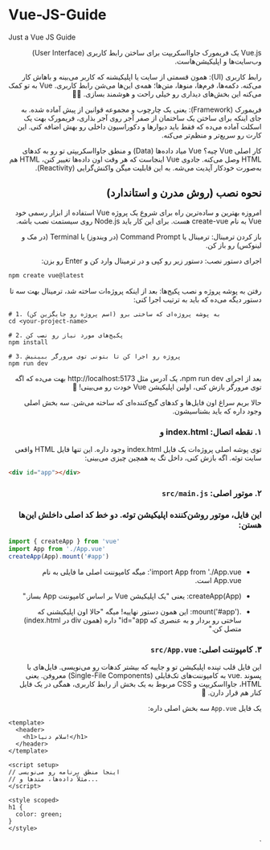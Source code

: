 # Vue-JS-Guide
Just a Vue JS Guide

<div dir="rtl">
Vue.js یک فریمورک جاوااسکریپت برای ساختن رابط کاربری (User Interface) وب‌سایت‌ها و اپلیکیشن‌هاست.

رابط کاربری (UI): همون قسمتی از سایت یا اپلیکیشنه که کاربر می‌بینه و باهاش کار می‌کنه. دکمه‌ها، فرم‌ها، منوها، متن‌ها؛ همه‌ی این‌ها می‌شن رابط کاربری. Vue به تو کمک می‌کنه این بخش‌های دیداری رو خیلی راحت و هوشمند بسازی. 👨‍🎨

فریمورک (Framework): یعنی یک چارچوب و مجموعه قوانین از پیش آماده شده. به جای اینکه برای ساختن یک ساختمان از صفر آجر روی آجر بذاری، فریمورک بهت یک اسکلت آماده می‌ده که فقط باید دیوارها و دکوراسیون داخلی رو بهش اضافه کنی. این کارت رو سریع‌تر و منظم‌تر می‌کنه.



کار اصلی Vue چیه؟
Vue میاد داده‌ها (Data) و منطق جاوااسکریپتی تو رو به کدهای HTML وصل می‌کنه. جادوی Vue اینجاست که هر وقت اون داده‌ها تغییر کنن، HTML هم به‌صورت خودکار آپدیت می‌شه. به این قابلیت میگن واکنش‌گرایی (Reactivity).


## نحوه نصب (روش مدرن و استاندارد)
امروزه بهترین و ساده‌ترین راه برای شروع یک پروژه Vue استفاده از ابزار رسمی خود Vue به نام create-vue هست. برای این کار باید Node.js روی سیستمت نصب باشه.

باز کردن ترمینال: ترمینال یا Command Prompt (در ویندوز) یا Terminal (در مک و لینوکس) رو باز کن.

اجرای دستور نصب: دستور زیر رو کپی و در ترمینال وارد کن و Enter رو بزن:
</div>



```bash
npm create vue@latest
```
<div dir="rtl">
رفتن به پوشه پروژه و نصب پکیج‌ها: بعد از اینکه پروژه‌ات ساخته شد، ترمینال بهت سه تا دستور دیگه می‌ده که باید به ترتیب اجرا کنی:
</div>

```
# 1. به پوشه پروژه‌ای که ساختی برو (اسم پروژه رو جایگزین کن)
cd <your-project-name>

# 2. پکیج‌های مورد نیاز رو نصب کن
npm install

# 3. پروژه رو اجرا کن تا بتونی توی مرورگر ببینیش
npm run dev
```
<div dir="rtl">

بعد از اجرای npm run dev، یک آدرس مثل http://localhost:5173 بهت می‌ده که اگه توی مرورگر بازش کنی، اولین اپلیکیشن Vue خودت رو می‌بینی! 🥳


حالا بریم سراغ اون فایل‌ها و کدهای گیج‌کننده‌ای که ساخته می‌شن. سه بخش اصلی وجود داره که باید بشناسیشون.

### ۱. نقطه اتصال: index.html و <div id="app"> 
توی پوشه اصلی پروژه‌ات یک فایل index.html وجود داره. این تنها فایل HTML واقعی سایت توئه. اگه بازش کنی، داخل تگ <body> یه همچین چیزی می‌بینی:
</div>

```html
<div id="app"></div>
```
<div dir="rtl">

### ۲. موتور اصلی: `src/main.js` 
### این فایل، موتور روشن‌کننده اپلیکیشن توئه. دو خط کد اصلی داخلش این‌ها هستن:
</div>

```js
import { createApp } from 'vue'
import App from './App.vue'
createApp(App).mount('#app')
```
<div dir="rtl">

  - import App from './App.vue': میگه کامپوننت اصلی ما فایلی به نام App.vue است.

  - createApp(App): یعنی "یک اپلیکیشن Vue بر اساس کامپوننت App بساز."

  - .mount('#app'): این همون دستور نهاییه! میگه "حالا اون اپلیکیشنی که ساختی رو بردار و به عنصری که id="app" داره (همون div در index.html) متصل کن."

### ۳. کامپوننت اصلی: `src/App.vue`

این فایل قلب تپنده اپلیکیشن تو و جاییه که بیشتر کدهات رو می‌نویسی. فایل‌های با پسوند .vue به کامپوننت‌های تک‌فایلی (Single-File Components) معروفن. یعنی HTML، جاوااسکریپت و CSS مربوط به یک بخش از رابط کاربری، همگی در یک فایل کنار هم قرار دارن. 🧱

یک فایل `App.vue` سه بخش اصلی داره:
</div>


```vue
<template>
  <header>
    <h1>سلام دنیا!</h1>
  </header>
</template>

<script setup>
// اینجا منطق برنامه رو می‌نویسی
// مثلاً داده‌ها، متدها و...
</script>

<style scoped>
h1 {
  color: green;
}
</style>

```
<div dir="rtl">
  `<template>` : هرچیزی که کاربر قراره ببینه (ساختار HTML کامپوننت) اینجا قرار می‌گیره.

  `<script setup>` : مغز کامپوننت. داده‌ها، توابع و تمام منطق جاوااسکریپتی اینجا نوشته می‌شه.

 `<style scoped>` : کدهای CSS برای خوشگل کردن کامپوننت. کلمه scoped خیلی مهمه، چون باعث می‌شه این استایل‌ها فقط روی همین کامپوننت اعمال بشن و روی بقیه بخش‌های سایت تأثیر نذارن.


  خلاصه کل داستان:
`main.js` کامپوننت `App.vue` رو برمی‌داره، اون رو به یک اپلیکیشن کامل تبدیل می‌کنه و در نهایت کل اپلیکیشن رو داخل `<div id="app">` در فایل index.html "تزریق" یا mount می‌کنه تا در مرورگر قابل دیدن باشه.



### واکنشگرایی (Reactivity) در Vue
واکنش‌گرایی یعنی وقتی داده‌های شما در بخش <script> تغییر می‌کنند، بخش <template> (یا همان ظاهر سایت) به صورت خودکار و بدون نیاز به رفرش صفحه، آپدیت می‌شود. Vue این کار را از طریق چند ابزار کلیدی انجام می‌دهد که در کد شما استفاده شده‌اند.


### ref
`ref` یک تابع در Vue است که به شما اجازه می‌دهد یک متغیر "واکنش‌گرا" یا `reactive` بسازید.

کاربرد: وقتی می‌خواهید یک مقدار (مثل یک رشته متن، عدد یا حتی یک آبجکت) داشته باشید که با تغییر آن، ظاهر برنامه هم تغییر کند، از ref استفاده می‌کنید.

نحوه کار: ref مقدار شما را در یک آبجکت خاص قرار می‌دهد. برای دسترسی به مقدار اصلی در بخش `<script>` باید از .value استفاده کنید. اما در بخش `<template>`، ویو به صورت هوشمند این کار را برای شما انجام می‌دهد و نیازی به .value نیست.
javascript
```javascript

import {ref} from 'vue'
const appName = ref("My new task manager")
```
اینجا appName یک رفرنس واکنش‌گرا است. اگر بخواهید در یک تابع جاوااسکریپتی آن را تغییر دهید، باید بنویسید: `appName.value = "New Title".`
مثال
```vue
<script setup>
import {ref} from 'vue'
// const appName="My new task manager"

const appName = ref("My new task manager")
// alert(appName);   did not output the resulst
alert(appName.value)
```

#### ref for primitives
مشابه بالا برای داده های عادی
#### ref for arrays
اینحا باید از reactive استفاده کنیم بنابراین به پروژه اضافه میکنیم
```vue
script setup>
import {ref,reactive} from 'vue'
```
و سپس برای این آرایه مینویسیم
‍‍‍```vue
task = ['a','b','c']
const task = reactive(['a','b','c'])



در v-for, ویژگی key یک شناسه منحصر به فرد برای هر آیتم در لیست است. این به Vue کمک می‌کند تا بفهمد هر آیتم در لیست داده‌ها دقیقاً با کدام عنصر در صفحه (DOM) مطابقت دارد.

به زبان ساده، key مثل شماره پلاک برای ماشین‌ها یا کد ملی برای افراد عمل می‌کند.

چرا key ضروری است؟
وقتی لیست شما تغییر می‌کند (مثلاً یک آیتم اضافه، حذف یا جابجا می‌شود)، Vue باید بفهمد که چگونه صفحه را به بهینه‌ترین شکل ممکن به‌روزرسانی کند.

ردیابی هویت (Identity Tracking):
key به Vue اجازه می‌دهد تا هر آیتم را به طور دقیق ردیابی کند. وقتی ترتیب لیست عوض می‌شود، Vue به جای اینکه محتوای عناصر را تغییر دهد، خود عناصر را جابجا می‌کند که بسیار بهینه‌تر است.

جلوگیری از باگ‌های غیرمنتظره:
بدون key، اگر ترتیب آیتم‌ها تغییر کند، Vue ممکن است دچار خطا شود. برای مثال، اگر لیستی از فیلدهای ورودی (<input>) داشته باشید و آیتم دوم را حذف کنید، ممکن است متنی که در فیلد سوم تایپ کرده بودید، به اشتباه در فیلد دوم باقی بماند. key این مشکل را با اطمینان از اینکه هر داده به عنصر صحیح خود متصل است، حل می‌کند.



#### بهترین روش برای انتخاب key چیست؟
✅ بهترین انتخاب: یک مقدار منحصر به فرد و ثابت برای هر آیتم. معمولاً این مقدار، id آیتم است که از دیتابیس می‌آید.

```vue
<div v-for="item in items" :key="item.id">
  {{ item.text }}
</div>
```
#### ❌ انتخاب‌های نامناسب:

استفاده از index: استفاده از index آرایه به عنوان key (:key="index") توصیه نمی‌شود، مگر اینکه لیست شما کاملاً ثابت باشد و هیچ‌گاه ترتیب آن عوض نشود یا آیتمی از وسط آن حذف/اضافه نگردد. زیرا با تغییر ترتیب لیست، index ها نیز تغییر کرده و Vue دچار همان سردرگمی می‌شود.

استفاده از خود آبجکت (:key="task"): کاری که شما در کدتان انجام داده‌اید، یعنی استفاده از خود آبجکت به عنوان key، در Vue 3 کار می‌کند اما بهترین روش نیست. همیشه استفاده از یک شناسه ساده و یکتا (مثل عدد یا رشته) اولویت دارد.

خلاصه: key برای عملکرد صحیح و بهینه v-for حیاتی است. همیشه سعی کنید یک شناسه منحصر به فرد و پایدار برای آن فراهم کنید.


#### یک مثال کامل و خوب برای نمایش آرایه‌ای از اطلاعات در باکس‌های مجزا با استفاده از reactive، v-for و key

این کد یک کامپوننت کامل Vue است که می‌توانید آن را مستقیماً استفاده کنید.

```vue
<script setup>
import { reactive } from 'vue'

// با استفاده از reactive، یک آبجکت state می‌سازیم که شامل آرایه‌ی ماست.
// کل این آبجکت و آرایه‌ی درون آن واکنش‌گرا (reactive) خواهند بود.
const state = reactive({
  features: [
    {
      id: 1,
      icon: '🎨',
      title: 'طراحی مدرن',
      description: 'طراحی‌های جذاب و کاربرپسند بر اساس آخرین ترندهای روز دنیا.'
    },
    {
      id: 2,
      icon: '💻',
      title: 'توسعه واکنش‌گرا',
      description: 'نمایش بی‌نقص وب‌سایت شما در تمام دستگاه‌ها، از موبایل تا دسکتاپ.'
    },
    {
      id: 3,
      icon: '🚀',
      title: 'بهینه‌سازی سرعت',
      description: 'بارگذاری سریع صفحات برای بهبود تجربه کاربری و رتبه بهتر در موتورهای جستجو.'
    }
  ]
})
</script>

<template>
  <div class="features-container">
    <div v-for="feature in state.features" :key="feature.id" class="feature-box">
      <div class="icon">{{ feature.icon }}</div>
      <h3>{{ feature.title }}</h3>
      <p>{{ feature.description }}</p>
    </div>
  </div>
</template>

<style scoped>
.features-container {
  display: flex;
  justify-content: center;
  gap: 20px; /* فاصله بین باکس‌ها */
  flex-wrap: wrap; /* برای نمایش بهتر در صفحه‌های کوچک */
  padding: 20px;
  font-family: sans-serif;
}

.feature-box {
  border: 1px solid #e0e0e0;
  border-radius: 8px;
  padding: 20px;
  width: 250px;
  text-align: center;
  box-shadow: 0 4px 6px rgba(0, 0, 0, 0.1);
  transition: transform 0.2s;
}

.feature-box:hover {
  transform: translateY(-5px); /* افکت شناور شدن باکس */
}

.feature-box .icon {
  font-size: 40px;
  margin-bottom: 15px;
}

.feature-box h3 {
  color: #333;
  margin-bottom: 10px;
}

.feature-box p {
  color: #666;
  font-size: 14px;
  line-height: 1.6;
}
</style>

```

`{{ }} (Text Interpolation)`
این علامت که به آن "Mustache syntax" هم می‌گویند، ساده‌ترین راه برای نمایش داده‌های واکنش‌گرا در HTML است. به این کار "اتصال داده یک‌طرفه" (One-way data binding) می‌گویند، چون داده فقط از `<script>` به `<template>` می‌رود.

کاربرد: نمایش محتوای یک متغیر جاوااسکریپت در تگ‌های HTML.

نحوه کار: هر چیزی که داخل `{{ }}` قرار بگیرد، با مقدار متغیر همنامش در `<script>` جایگزین می‌شود و هر وقت آن متغیر تغییر کند، این قسمت هم خودکار آپدیت می‌شود.
```vue
<h1>
  {{appName}}
</h1>
```
این کد مقدار appName را در تگ `<h1>` نمایش می‌دهد. در ابتدا، "My new task manager" را نشان می‌دهد. اگر appName تغییر کند، این عنوان هم فوراً عوض می‌شود.


### v-model
v-model برای ایجاد "اتصال داده دوطرفه" (Two-way data binding) استفاده می‌شود، معمولاً روی تگ‌های فرم مثل `<input>, <textarea> و <select>.`

کاربرد: همگام‌سازی مقدار یک فیلد ورودی با یک متغیر واکنش‌گرا.

نحوه کار: v-model دو کار را همزمان انجام می‌دهد:

مقدار متغیر (appName) را در فیلد` <input>` نمایش می‌دهد.

هر وقت کاربر چیزی در `<input>` تایپ کند، مقدار متغیر appName را فوراً آپدیت می‌کند.

```html <input type="text" v-model="appName">```

این کد یک ارتباط زنده و دوطرفه بین فیلد ورودی و متغیر appName برقرار می‌کند:

وقتی صفحه بارگذاری می‌شود، این فیلد ورودی مقدار "My new task manager" را نشان می‌دهد.

اگر شما در این فیلد تایپ کنید و آن را به "My Awesome Tasks" تغییر دهید، متغیر appName هم فوراً به همین مقدار جدید آپدیت می‌شود.

چون appName آپدیت شده، تگ `<h1>{{appName}}</h1>` هم بلافاصله "My Awesome Tasks" را نمایش می‌دهد. ✅

این سه مفهوم در کنار هم، هسته‌ی اصلی واکنش‌گرایی در Vue را تشکیل می‌دهند و به شما اجازه می‌دهند به سادگی برنامه‌های پویا و تعاملی بسازید.

### ساخت کامپوننت جدا از مثال قبلی
 برای ساخت کامپوننت‌های قابل استفاده مجدد (reusable) ما مثال قبلی را به دو فایل تقسیم می‌کنیم: App.vue به عنوان والد و FeaturesContainer.vue به عنوان فرزند. 
 ##### بنابراین محتوای features-container رو به داخل یک پوشه جدا در components به همین نام میذاریم

ابتدا، ساختار پوشه‌ها به این شکل خواهد بود:
```less
src/
├── components/
│   └── FeaturesContainer.vue  (کامپوننت فرزند)
└── App.vue                    (کامپوننت والد)
```
#### ۱. کامپوننت والد (App.vue)
این کامپوننت داده‌ها را در خود نگه می‌دارد و آن‌ها را از طریق prop به کامپوننت فرزند ارسال می‌کند.
```vue
<script setup>
import { reactive } from 'vue'
// 1. کامپوننت فرزند را وارد می‌کنیم
import FeaturesContainer from './components/FeaturesContainer.vue'

// 2. داده‌ها همچنان در کامپوننت والد تعریف می‌شوند
const state = reactive({
  features: [
    {
      id: 1,
      icon: '🎨',
      title: 'طراحی مدرن',
      description: 'طراحی‌های جذاب و کاربرپسند بر اساس آخرین ترندهای روز دنیا.'
    },
    {
      id: 2,
      icon: '💻',
      title: 'توسعه واکنش‌گرا',
      description: 'نمایش بی‌نقص وب‌سایت شما در تمام دستگاه‌ها، از موبایل تا دسکتاپ.'
    },
    {
      id: 3,
      icon: '🚀',
      title: 'بهینه‌سازی سرعت',
      description: 'بارگذاری سریع صفحات برای بهبود تجربه کاربری و رتبه بهتر در موتورهای جستجو.'
    }
  ]
})
</script>

<template>
  <main>
    <h1>ویژگی‌های ما</h1>
    <FeaturesContainer :featuresList="state.features" />
  </main>
</template>

<style>
/* استایل‌های عمومی می‌توانند اینجا باشند */
main {
  text-align: center;
  font-family: sans-serif;
}
</style>
```
#### ۲. کامپوننت فرزند (FeaturesContainer.vue)
این کامپوننت داده‌ها را از والد دریافت می‌کند و وظیفه‌ی نمایش آن‌ها را بر عهده دارد. این کامپوننت هیچ داده‌ای از خودش ندارد و کاملاً به prop دریافتی وابسته است.
```vue
<script setup>
import { defineProps } from 'vue'

// 1. با defineProps مشخص می‌کنیم که این کامپوننت منتظر دریافت یک prop به نام 'featuresList' است.
const props = defineProps(['featuresList'])

// نکته: روش بهتر و دقیق‌تر برای تعریف props به صورت آبجکت است:
// defineProps({
//   featuresList: {
//     type: Array,
//     required: true
//   }
// })
</script>

<template>
  <div class="features-container">
    <div v-for="feature in featuresList" :key="feature.id" class="feature-box">
      <div class="icon">{{ feature.icon }}</div>
      <h3>{{ feature.title }}</h3>
      <p>{{ feature.description }}</p>
    </div>
  </div>
</template>

<style scoped>
/* تمام استایل‌های مربوط به باکس‌ها به اینجا منتقل شده‌اند */
.features-container {
  display: flex;
  justify-content: center;
  gap: 20px;
  flex-wrap: wrap;
  padding: 20px;
}

.feature-box {
  border: 1px solid #e0e0e0;
  border-radius: 8px;
  padding: 20px;
  width: 250px;
  text-align: center;
  box-shadow: 0 4px 6px rgba(0, 0, 0, 0.1);
  transition: transform 0.2s;
}

.feature-box:hover {
  transform: translateY(-5px);
}

.feature-box .icon {
  font-size: 40px;
  margin-bottom: 15px;
}

.feature-box h3 {
  color: #333;
  margin-bottom: 10px;
}

.feature-box p {
  color: #666;
  font-size: 14px;
  line-height: 1.6;
}
</style>

```
<div dir="rtl">

  


## این ساختار چگونه کار می‌کند؟
App.vue (والد): مسئول اصلی داده‌هاست. آرایه features را می‌سازد.

ارسال Prop: کامپوننت App.vue با استفاده از سینتکس :featuresList="state.features"، کل آرایه را به عنوان یک "ویژگی" یا prop به کامپوننت فرزند پاس می‌دهد.

FeaturesContainer.vue (فرزند): این کامپوننت کاملاً " نمایشی" (Presentational) است.

دریافت Prop: با استفاده از defineProps(['featuresList'])، کامپوننت فرزند اعلام می‌کند که یک ورودی به نام featuresList دریافت خواهد کرد.

نمایش داده: حلقه v-for حالا به جای اینکه روی داده‌ی محلی اجرا شود، روی prop دریافتی (featuresList) اجرا شده و باکس‌ها را بر اساس آن می‌سازد.

این الگو به شما اجازه می‌دهد FeaturesContainer را در هر جای دیگری از برنامه با هر آرایه‌ی دیگری که ساختار مشابهی داشته باشد، مجدداً استفاده کنید.
</div>

## داستان Mount در Vue 3: از ایده تا نمایش 🚀
تصور کن یه ایده عالی برای یه اپلیکیشن وب داری. با Vue 3 شروع به کدنویسی می‌کنی و کلی کامپوننت‌ خفن می‌سازی. این کامپوننت‌ها مثل قطعات لگو هستن: به تنهایی وجود دارن ولی هنوز به هم وصل نشدن و کسی نمی‌تونه اون‌ها رو ببینه. اینجا قهرمان داستان ما، یعنی mount وارد می‌شه.
mount در واقع پلیه بین دنیای مجازی Vue (کدهات) و دنیای واقعی مرورگر (صفحه‌ای که کاربر می‌بینه). تا وقتی که mount رو صدا نزنی، اپلیکیشن تو فقط در حافظه وجود داره و هیچ اثری ازش روی صفحه نیست.


## mount 
دستور شروع و نمایش اپلیکیشن Vue در مرورگره.

## beforeMount 
درست قبل از نمایش، وقتی همه چیز در حافظه آمادست، اجرا می‌شه.

## mounted 
درست بعد از اینکه اپلیکیشن روی صفحه نمایش داده شد و قابل دیدن بود، اجرا می‌شه و بهترین مکان برای دستکاری مستقیم DOM است.
</div>


مثال کاربردی برای beforeMount
فرض کنید می‌خواهیم قبل از نمایش کامپوننت، یک سری داده را از یک منبع خارجی (مثلاً یک API) فراخوانی کنیم. اما نمی‌خواهیم این کار را در setup یا created انجام دهیم، چون می‌خواهیم تا آخرین لحظه‌ی ممکن قبل از رندر شدن صبر کنیم.

در این مثال، ما یک تایمر ساده را شبیه‌سازی می‌کنیم که قبل از mount شدن، یک مقدار را تنظیم می‌کند.



```html
  <!DOCTYPE html>
  <html lang="fa" dir="rtl">
  <head>
      <title>مثال beforeMount</title>
      <script src="https://unpkg.com/vue@3"></script>
      <style>
          #app {
              padding: 20px;
              border: 2px solid #42b983;
              border-radius: 8px;
              text-align: center;
          }
      </style>
  </head>
  <body>
  
  <div id="app"></div>
  
  <script>
      const { createApp, ref, onBeforeMount, onMounted } = Vue;
  
      createApp({
          setup() {
              // یک ref برای دسترسی به عنصر اصلی در DOM
              const rootElement = ref(null);
              const initialData = ref('در حال بارگذاری...');
  
              console.log('۱. کامپوننت در حال setup شدن است.');
  
              // onBeforeMount یک هوک واقعی است!
              onBeforeMount(() => {
                  console.log('۲. onBeforeMount اجرا شد: آماده برای اتصال به DOM.');
                  
                  // در این لحظه، DOM هنوز ساخته نشده و در دسترس نیست.
                  // اگر تلاش کنیم به عنصر دسترسی پیدا کنیم، null خواهد بود.
                  console.log('مقدار rootElement در beforeMount:', rootElement.value); // خروجی: null
  
                  // یک کار منطقی برای این مرحله:
                  // فرض کنید یک محاسبه یا تنظیم اولیه قبل از رندر نیاز داریم
                  initialData.value = 'اطلاعات اولیه تنظیم شد!';
              });
  
              onMounted(() => {
                  console.log('۳. onMounted اجرا شد: کامپوننت به DOM متصل شد.');
                  
                  // حالا کامپوننت به صفحه اضافه شده و می‌توانیم به عناصر آن دسترسی داشته باشیم.
                  console.log('مقدار rootElement در mounted:', rootElement.value); // خروجی: <div id="app">...</div>
                  
                  // می‌توانیم DOM را دستکاری کنیم
                  rootElement.value.style.backgroundColor = '#e0f2f1';
              });
  
              return {
                  rootElement,
                  initialData
              };
          },
          // با استفاده از ref به عنصر اصلی متصل می‌شویم
          template: 
              <div ref="rootElement">
                  <h1>وضعیت کامپوننت</h1>
                  <p>{{ initialData }}</p>
              </div>
         
      }).mount('#app');
  </script>
  
  </body>
  </html>

```


## Slot در Vue JS
 اسلات (Slot) در Vue.js 3 یک مکانیزم قدرتمند برای توزیع محتوا (Content Distribution) است. به زبان ساده، اسلات به شما اجازه می‌دهد تا در یک کامپوننت فرزند (Child Component)، فضایی را به عنوان "جایگاه" تعریف کنید که کامپوننت والد (Parent Component) بتواند محتوای دلخواه خود را در آن قرار دهد. این کار باعث می‌شود کامپوننت‌های شما بسیار انعطاف‌پذیر و قابل استفاده مجدد (reusable) شوند.

 تصور کنید می‌خواهیم یک کامپوننت برای ساخت "کارت" (Card) داشته باشیم. این کارت یک کادر ساده با کمی استایل است. ما می‌خواهیم محتوای داخل این کارت را هر بار که از آن استفاده می‌کنیم، خودمان مشخص کنیم.

اینجا مفهوم پدری و فرزندی این‌طور تعریف می‌شود:

فرزند (Child): کامپوننت Card.vue که فقط شکل و ظاهر کادر را تعریف می‌کند و یک "جای خالی" برای محتوا دارد.

والد (Parent): کامپوننتی که Card.vue را فراخوانی می‌کند و آن "جای خالی" را با متن، عکس یا هر چیز دیگری پر می‌کند.


### ۱. کامپوننت فرزند: Card.vue
این کامپوننت فقط یک <div> با استایل مشخص و یک تگ <slot> در داخل آن است. تگ <slot> مثل یک جای خالی عمل می‌کند که منتظر محتوای کامپوننت والد است
```vue
<template>
  <div class="card-wrapper">
    <slot></slot>
  </div>
</template>

<style scoped>
.card-wrapper {
  padding: 20px;
  margin: 15px;
  border-radius: 8px;
  box-shadow: 0 4px 8px rgba(0, 0, 0, 0.1);
  background-color: #f9f9f9;
  border: 1px solid #e0e0e0;
}
</style>

```

نکته کلیدی: تمام کاری که این کامپوننت انجام می‌دهد این است که یک کادر زیبا بسازد و بگوید: "من یک جای خالی در درونم دارم!.

### ۲. کامپوننت والد: App.vue
حالا در کامپوننت والد، ما از Card.vue استفاده می‌کنیم. هر چیزی که بین تگ‌های باز و بسته <Card> بنویسیم، به صورت خودکار به داخل همان <slot> در کامپوننت فرزند فرستاده می‌شود.

```vue

<template>
  <div id="app">
    <h1>استفاده از کامپوننت کارت</h1>

    <Card>
      <h2>این عنوان کارت اول است</h2>
      <p>این یک پاراگراف ساده است که در داخل کارت قرار گرفته.</p>
    </Card>

    <Card>
      <p>این کارت فقط یک متن کوتاه دارد.</p>
      <button>یک دکمه!</button>
    </Card>

    <Card>
      <img src="https://vuejs.org/images/logo.png" alt="Vue Logo" width="80">
      <p style="text-align: center;">کارت با لوگوی Vue</p>
    </Card>

  </div>
</template>

<script setup>
import Card from './components/Card.vue';
</script>

<style>
#app {
  font-family: Avenir, Helvetica, Arial, sans-serif;
  color: #2c3e50;
  margin-top: 40px;
}
</style>
```
نتیجه چه می‌شود؟
والد (App.vue) سه بار کامپوننت Card را صدا می‌زند.

در هر بار فراخوانی، محتوای متفاوتی را بین <Card> و </Card> قرار می‌دهد.

فرزند (Card.vue) این محتوا را می‌گیرد و دقیقاً در جایی که تگ <slot> قرار دارد، نمایش می‌دهد.

این مثال نشان می‌دهد که شما یک کامپوننت Card با ظاهر ثابت دارید، اما به لطف اسلات، می‌توانید بی‌نهایت محتوای متفاوت را درون آن قرار دهید. این یعنی انعطاف‌پذیری و استفاده مجدد (Reusability) بالا.









در مسیردهی ها @ به پوشه src اشاره دارد
## Vue Router 🚦
<div dir="rtl">
  
Vue Router کتابخانه رسمی Vue.js برای مسیریابی (Routing) در اپلیکیشن‌های تک‌صفحه‌ای (Single Page Applications - SPA) است.

</div>


به زبان ساده: وقتی در یک سایت روی لینک‌های مختلف (مثلاً "درباره ما" یا "تماس با ما") کلیک می‌کنید و صفحه بدون رفرش شدن کامل، فقط محتوای اصلی‌اش عوض می‌شود، این کار را Router انجام می‌دهد. او URL مرورگر را به یک کامپوننت خاص در Vue متصل می‌کند.

چه زمانی استفاده می‌شود؟ هر وقت اپلیکیشن شما بیشتر از یک "صفحه" یا "نما" (View) داشته باشد.

اجزای کلیدی:

`<router-link to="/about">:` جایگزین تگ `<a>` برای ساختن لینک‌ها.

`<router-view>:` کامپوننتی که مانند یک جایگاه عمل کرده و کامپوننت مربوط به URL فعلی را نمایش می‌دهد.


```javascript
// 1. تعریف کامپوننت‌ها
const Home = { template: '<div>صفحه اصلی</div>' }
const About = { template: '<div>درباره ما</div>' }

// 2. تعریف مسیرها (Routes)
const routes = [
  { path: '/', component: Home },
  { path: '/about', component: About },
]

// 3. ساختن نمونه Router
const router = VueRouter.createRouter({
  history: VueRouter.createWebHistory(),
  routes,
})

```

در کامپوننت اصلی (App.vue):
```html
<header>
  <router-link to="/">خانه</router-link> |
  <router-link to="/about">درباره ما</router-link>
</header>
<main>
  <router-view></router-view>
</main>

```

## State (وضعیت) 🧠
State به زبان ساده همان داده‌های (data) برنامه شماست که در طول زمان تغییر می‌کنند. هر چیزی که وضعیت فعلی اپلیکیشن شما را مشخص می‌کند، State محسوب می‌شود.

مثال:

آیا کاربر وارد شده است یا نه (isLoggedIn: true).

لیست آیتم‌ها در سبد خرید (cartItems: [...]).

نام کاربری که در پروفایل نمایش داده می‌شود (username: 'ali').

مشکل: وقتی برنامه بزرگ می‌شود، مدیریت این داده‌ها و به اشتراک گذاشتن آن‌ها بین کامپوننت‌های مختلف پیچیده می‌شود. برای حل این مشکل از "Store" استفاده می‌کنیم.



## Store و Pinia 🍍
Store (انبار) یک الگوی طراحی است که در آن تمام State اشتراکی برنامه در یک مکان مرکزی نگهداری می‌شود. Pinia کتابخانه رسمی و مدرن Vue.js برای پیاده‌سازی این الگو است. (Pinia جایگزین Vuex شده است).

به زبان ساده: Pinia مثل یک انبار مرکزی برای داده‌های مهم برنامه شماست. هر کامپوننتی که به داده‌ای نیاز داشته باشد، آن را از این انبار درخواست می‌کند و اگر داده‌ای در انبار تغییر کند، تمام کامپوننت‌هایی که از آن استفاده می‌کنند، به‌صورت خودکار آپدیت می‌شوند.

چه زمانی استفاده می‌شود؟ وقتی نیاز دارید یک State را بین چندین کامپوننت (که شاید رابطه پدر-فرزندی مستقیمی ندارند) به اشتراک بگذارید. مثلا وضعیت لاگین کاربر یا محتوای سبد خرید.

اجزای کلیدی Pinia:


`state:` داده‌های اصلی (مثل data در کامپوننت).

`getters:` داده‌های مشتق‌شده (مثل computed properties).

`actions:` متدهایی برای تغییر state (مثل methods در کامپوننت).


مثال یک Store ساده در Pinia:
```JavaScript
// stores/counter.js
import { defineStore } from 'pinia'

export const useCounterStore = defineStore('counter', {
  state: () => ({
    count: 0,
    userName: 'Guest'
  }),
  getters: {
    doubleCount: (state) => state.count * 2,
  },
  actions: {
    increment() {
      this.count++
    },
  },
})
```

نحوه استفاده در یک کامپوننت:

```vue
<template>
  <div>
    <p>تعداد: {{ counter.count }}</p>
    <button @click="counter.increment()">افزایش</button>
  </div>
</template>

<script setup>
import { useCounterStore } from '@/stores/counter'

const counter = useCounterStore()
</script>

```
## Local Storage 💾
Local Storage یک ویژگی مرورگر است، نه بخشی از Vue.js. این قابلیت به شما اجازه می‌دهد تا داده‌ها را به‌صورت متن (key-value) در مرورگر کاربر ذخیره کنید.

مهم‌ترین ویژگی: داده‌های ذخیره شده در Local Storage حتی پس از بستن و باز کردن مجدد مرورگر یا رفرش کردن صفحه، باقی می‌مانند.

تفاوت کلیدی با State/Pinia:

State در Pinia با رفرش شدن صفحه از بین می‌رود و به مقدار اولیه‌اش برمی‌گردد.

داده در Local Storage ماندگار است.

چه زمانی استفاده می‌شود؟ معمولاً برای ماندگار کردن (persisting) وضعیت برنامه. برای مثال، می‌توانید اطلاعات سبد خرید کاربر را در Local Storage ذخیره کنید تا اگر کاربر صفحه را بست و دوباره برگشت، سبد خریدش خالی نشود.

```javascript
// ذخیره کردن نام کاربر در Local Storage
localStorage.setItem('username', 'Reza');

// خواندن نام کاربر از Local Storage
const savedUsername = localStorage.getItem('username'); // "Reza"

// ذخیره کردن یک آبجکت (باید به رشته JSON تبدیل شود)
const cart = { items: ['book', 'pen'], total: 25000 };
localStorage.setItem('shoppingCart', JSON.stringify(cart));

// خواندن آبجکت (باید از رشته JSON به آبجکت پارس شود)
const savedCart = JSON.parse(localStorage.getItem('shoppingCart'));

```
## مثالی دیگر :
#### یک مثال کامل و کاربردی از یک اپلیکیشن لیست کارها (To-Do List)

کاری که این اپلیکیشن انجام می‌دهد:
-دارای دو صفحه است: صفحه "لیست کارها" و صفحه "درباره ما" (نیازمند Router).

-شما می‌توانید کارهای جدید اضافه کنید و وضعیت انجام شدن آن‌ها را تغییر دهید (نیازمند State که با Pinia مدیریت می‌شود).

-لیست کارها حتی پس از بستن یا رفرش کردن صفحه هم باقی می‌ماند (نیازمند Local Storage برای ذخیره‌سازی).

##### ساختار فایل‌ها
```less

/src
├── components/
│   └── TodoItem.vue        # کامپوننت برای نمایش یک آیتم در لیست
├── views/
│   ├── HomeView.vue        # صفحه اصلی که لیست کارها را نشان می‌دهد
│   └── AboutView.vue       # صفحه درباره ما
├── stores/
│   └── todoStore.js        # استور Pinia برای مدیریت کارها
├── router/
│   └── index.js            # فایل تنظیمات Vue Router
├── App.vue                 # کامپوننت اصلی و ریشه برنامه
└── main.js                 # نقطه ورود برنامه
```
#### ۱. راه‌اندازی Pinia Store (با Local Storage)
این فایل، مغز اپلیکیشن ماست. وضعیت (State) لیست کارها را نگه می‌دارد و هر بار که تغییری ایجاد می‌شود، آن را در Local Storage ذخیره می‌کند.

فایل: `src/stores/todoStore.js`

```javascript

import { defineStore } from 'pinia'
import { ref, watch } from 'vue'

export const useTodoStore = defineStore('todo', () => {
  // ۱. State: خواندن لیست کارها از Local Storage یا استفاده از آرایه خالی
  const todos = ref(JSON.parse(localStorage.getItem('todos')) || [])

  // ۲. Action: افزودن یک کار جدید
  function addTodo(text) {
    if (!text) return
    todos.value.unshift({ id: Date.now(), text, completed: false })
  }

  // ۳. Action: تغییر وضعیت انجام شدن یک کار
  function toggleTodo(id) {
    const todo = todos.value.find((t) => t.id === id)
    if (todo) {
      todo.completed = !todo.completed
    }
  }

  // ۴. اتصال به Local Storage: هر زمان لیست کارها تغییر کرد، آن را در Local Storage ذخیره کن
  watch(
    todos,
    (newTodos) => {
      localStorage.setItem('todos', JSON.stringify(newTodos))
    },
    { deep: true } // برای اینکه تغییرات درون آبجکت‌ها را هم تشخیص دهد
  )

  return { todos, addTodo, toggleTodo }
})

```
#### ۲. راه‌اندازی Vue Router
این فایل مسیرها و کامپوننت‌های متناظر با آن‌ها را تعریف می‌کند.

فایل: `src/router/index.js`

```javascript
import { createRouter, createWebHistory } from 'vue-router'
import HomeView from '../views/HomeView.vue'
import AboutView from '../views/AboutView.vue'

const routes = [
  {
    path: '/',
    name: 'Home',
    component: HomeView,
  },
  {
    path: '/about',
    name: 'About',
    component: AboutView,
  },
]

const router = createRouter({
  history: createWebHistory(),
  routes,
})

export default router

```


#### ۳. ساخت View ها (صفحات)
این کامپوننت‌ها، صفحاتی هستند که Router آن‌ها را نمایش می‌دهد.

فایل: `src/views/HomeView.vue` (صفحه اصلی)

```vue
<template>
  <div class="home-view">
    <h1>لیست کارهای من</h1>
    <input
      type="text"
      v-model="newTodoText"
      @keyup.enter="add"
      placeholder="یک کار جدید اضافه کنید..."
    />
    <button @click="add">افزودن</button>

    <div class="todo-list">
      <TodoItem
        v-for="todo in todoStore.todos"
        :key="todo.id"
        :todo="todo"
      />
    </div>
  </div>
</template>

<script setup>
import { ref } from 'vue'
import { useTodoStore } from '@/stores/todoStore'
import TodoItem from '@/components/TodoItem.vue'

const newTodoText = ref('')
const todoStore = useTodoStore() // استفاده از استور

function add() {
  todoStore.addTodo(newTodoText.value)
  newTodoText.value = '' // خالی کردن اینپوت
}
</script>

<style scoped>
.home-view { max-width: 500px; margin: 0 auto; }
input { width: 70%; padding: 8px; }
button { padding: 8px; }
.todo-list { margin-top: 20px; }
</style>

```

 فایل: ` src/views/AboutView.vue ` (صفحه درباره ما)
 
 ```vue
<template>
  <div class="about">
    <h1>درباره این پروژه</h1>
    <p>این یک مثال کامل برای نمایش نحوه کارکرد Vue Router، Pinia و Local Storage است.</p>
  </div>
</template>
```

#### ۴. ساخت کامپوننت آیتم لیست
این کامپوننت کوچک فقط یک آیتم از لیست کارها را نمایش می‌دهد.

فایل: `src/components/TodoItem.vue`
``` vue


<template>
  <div class="todo-item" :class="{ completed: todo.completed }">
    <p>{{ todo.text }}</p>
    <button @click="todoStore.toggleTodo(todo.id)">
      {{ todo.completed ? 'لغو' : 'انجام شد' }}
    </button>
  </div>
</template>

<script setup>
import { useTodoStore } from '@/stores/todoStore'

defineProps({
  todo: Object,
})

const todoStore = useTodoStore()
</script>

<style scoped>
.todo-item {
  display: flex;
  justify-content: space-between;
  align-items: center;
  padding: 10px;
  border-bottom: 1px solid #eee;
}
.todo-item.completed p {
  text-decoration: line-through;
  color: #aaa;
}
</style>

```
#### ۵. کامپوننت اصلی و نقطه ورود
فایل: `src/App.vue` (کامپوننت ریشه)
این کامپوننت، منوی ناوبری و جایگاه نمایش صفحات (`<router-view>`) را در خود دارد.

```vue


<template>
  <div id="app">
    <nav>
      <router-link to="/">لیست کارها</router-link> |
      <router-link to="/about">درباره ما</router-link>
    </nav>
    <main>
      <router-view />
    </main>
  </div>
</template>

<style>
/* استایل‌های عمومی */
#app { text-align: center; color: #2c3e50; }
nav { padding: 30px; }
nav a { font-weight: bold; color: #2c3e50; }
nav a.router-link-exact-active { color: #42b983; }
</style>

```
فایل: `src/main.js` (نقطه ورود)
این فایل، برنامه Vue را می‌سازد و Pinia و Router را به آن متصل می‌کند.

```javascript
import { createApp } from 'vue'
import { createPinia } from 'pinia'
import App from './App.vue'
import router from './router' // ایمپورت کردن روتر

const app = createApp(App)

app.use(createPinia()) // اتصال Pinia
app.use(router)        // اتصال Router

app.mount('#app')

```
## Axios
<div dir='rtl'>
یک کتابخانه جاوا اسکریپت است که برای ارسال درخواست‌های HTTP استفاده می‌شود. به دلیل سادگی و قدرت بالا، به طور گسترده‌ای در کنار فریمورک‌هایی مانند Vue، React و Angular به کار می‌رود.

کاربرد اصلی آن، برقراری ارتباط بین اپلیکیشن شما (front-end) و سرور (back-end) برای دریافت یا ارسال داده است.


تصور کنید اپلیکیشن شما یک مشتری در رستوران است و سرور، آشپزخانه است. Axios نقش همان پیشخدمت (Waiter) 🤵 را بازی می‌کند.

شما (اپلیکیشن) به پیشخدمت (Axios) می‌گویید که چه چیزی می‌خواهید (مثلاً "لیست کاربران را به من بده"). پیشخدمت درخواست شما را به آشپزخانه (سرور) می‌برد، منتظر آماده شدن سفارش می‌ماند و در نهایت، غذا (داده‌ها) را برای شما می‌آورد.

Axios این فرآیند ارسال درخواست (Request) و دریافت پاسخ (Response) را بسیار ساده و قابل مدیریت می‌کند. این کتابخانه مبتنی بر Promise است، که به شما اجازه می‌دهد کدهای غیرهمزمان (asynchronous) را به شیوه‌ای تمیز بنویسید.

</div>

#### کاربردها و ویژگی‌های اصلی
دریافت داده از سرور (متد GET):
بیشترین کاربرد Axios برای گرفتن اطلاعات از یک API است. مثلاً دریافت لیست محصولات، اطلاعات یک کاربر خاص یا مقالات یک وبلاگ.
```javascript
axios.get('https://api.example.com/products')
  .then(response => {
    console.log(response.data); // لیست محصولات
  })
  .catch(error => {
    console.error('خطایی رخ داد!', error);
  });

```

#### ارسال داده به سرور (`متدهای POST, PUT, DELETE`):
برای ساختن یک موجودیت جدید (مثلاً ثبت‌نام کاربر با POST)، به‌روزرسانی اطلاعات (ویرایش پروفایل با PUT) یا حذف داده (حذف یک آیتم با DELETE).
```javascript

const newUser = { name: 'Ali', email: 'ali@example.com' };

axios.post('https://api.example.com/users', newUser)
  .then(response => {
    console.log('کاربر با موفقیت ساخته شد:', response.data);
  });

```

#### رهگیرها (Interceptors): ✅
این یکی از قدرتمندترین ویژگی‌های Axios است. رهگیرها به شما اجازه می‌دهند کد خود را قبل از ارسال یک درخواست یا قبل از دریافت یک پاسخ اجرا کنید. کاربرد رایج آن، اضافه کردن خودکار توکن احراز هویت (Authentication Token) به هدر تمام درخواست‌ها است.

مدیریت خطاها:
به راحتی می‌توانید خطاهای شبکه یا خطاهایی که از سمت سرور می‌آیند (مثل خطای 404 Not Found) را مدیریت کنید.


آیا فقط برای Vue است؟
خیر. Axios یک کتابخانه مستقل است و به هیچ فریمورکی وابسته نیست. اما چون تقریباً تمام اپلیکیشن‌های Vue برای دریافت داده‌های داینامیک نیاز به برقراری ارتباط با یک سرور دارند، Axios به عنوان یک "همکار عالی" برای Vue شناخته می‌شود. نصب و استفاده از آن در پروژه‌های Vue بسیار ساده است.

مثال استفاده در یک کامپوننت Vue 3:

```vue
<template>
  <div>
    <h1>لیست پست‌ها</h1>
    <ul>
      <li v-for="post in posts" :key="post.id">{{ post.title }}</li>
    </ul>
  </div>
</template>

<script setup>
import { ref, onMounted } from 'vue';
import axios from 'axios'; // ایمپورت کردن اکسوس

const posts = ref([]);

// onMounted یک هوک است که بعد از رندر شدن کامپوننت اجرا می‌شود
onMounted(async () => {
  try {
    const response = await axios.get('https://jsonplaceholder.typicode.com/posts');
    posts.value = response.data; // ذخیره داده‌های دریافتی در state
  } catch (error) {
    console.error('خطا در دریافت پست‌ها:', error);
  }
});
</script>
```

<div dir="ltr">

Zod یک کتابخانه اعتبارسنجی اسکما (schema validation) است که با اولویت TypeScript ساخته شده (TypeScript-first).

به زبان ساده، Zod به شما اجازه می‌دهد تا یک "بلوپرینت" یا "الگو" (که به آن اسکما می‌گویند) برای داده‌های خود تعریف کنید و سپس بررسی کنید که آیا داده‌های واقعی با آن الگو مطابقت دارند یا نه. ویژگی اصلی آن این است که به طور خودکار از روی اسکما، تایپ‌های TypeScript را برای شما ایجاد می‌کند.

#### Zod چیست؟ 🛡️
Zod مانند یک مسئول کنترل ورود یا نگهبان (Bouncer) برای داده‌های شما عمل می‌کند.

وقتی داده‌ای از یک منبع غیرقابل اعتماد (مانند یک API خارجی یا ورودی کاربر) وارد اپلیکیشن شما می‌شود، TypeScript به تنهایی نمی‌تواند در زمان اجرا (runtime) از صحت ساختار آن مطمئن شود. اینجا Zod وارد می‌شود. شما یک اسکما تعریف می‌کنید که می‌گوید: "من انتظار دارم داده ورودی یک آبجکت با یک id از نوع عددی و یک name از نوع رشته باشد."

سپس داده واقعی را به Zod می‌دهید. Zod آن را با الگو مقایسه می‌کند:

اگر مطابقت داشت: به داده اجازه ورود می‌دهد و شما با خیال راحت از آن استفاده می‌کنید.

اگر مغایرت داشت: یک خطا پرتاب می‌کند و جلوی ورود داده نامعتبر را می‌گیرد.

ویژگی کلیدی: شما فقط یک بار اسکما را تعریف می‌کنید و Zod به صورت خودکار تایپ TypeScript مربوط به آن را برای شما می‌سازد (z.infer). این کار از دوباره‌کاری جلوگیری کرده و تضمین می‌کند که اعتبارسنجی و تایپ‌های شما همیشه با هم هماهنگ هستند.

#### چرا و کجا از Zod استفاده می‌شود؟ 🔍
Zod پلی بین اعتبارسنجی در زمان اجرا و امنیت تایپ در زمان توسعه است. کاربردهای اصلی آن عبارتند از:

اعتبارسنجی پاسخ‌های API: این رایج‌ترین کاربرد است. وقتی با Axios داده‌ای از سرور می‌گیرید، هیچ تضمینی وجود ندارد که سرور دقیقاً همان ساختاری را که شما در تایپ‌های TypeScript خود تعریف کرده‌اید، بفرستد. Zod این پاسخ را اعتبارسنجی می‌کند تا مطمئن شوید داده‌ها ایمن و معتبر هستند.

اعتبارسنجی فرم‌های ورودی: قبل از ارسال اطلاعات فرم (مثلاً فرم ثبت‌نام) به سرور، می‌توانید با Zod مطمئن شوید که کاربر تمام فیلدها را با فرمت صحیح (مثلاً ایمیل معتبر، پسورد با طول کافی) پر کرده است.

ایجاد تایپ از روی اسکما: به جای تعریف دستی یک interface یا type در TypeScript و سپس نوشتن یک تابع اعتبارسنجی جداگانه، با Zod هر دو کار را همزمان انجام می‌دهید.

#### مثال عملی با Axios و Vue
در این مثال، ما با Axios اطلاعات یک کاربر را از یک API می‌گیریم و با Zod آن را اعتبارسنجی می‌کنیم.

</div>

```vue
<template>
  <div>
    <div v-if="error">خطا: {{ error }}</div>
    <div v-else-if="user">
      <h1>{{ user.name }}</h1>
      <p>ایمیل: {{ user.email }}</p>
      <p>وب‌سایت: {{ user.website }}</p>
    </div>
    <div v-else>در حال بارگذاری...</div>
  </div>
</template>

<script setup>
import { ref, onMounted } from 'vue';
import axios from 'axios';
import { z } from 'zod'; // ۱. ایمپورت کردن Zod

// ۲. تعریف اسکما (الگو) برای داده کاربر
const UserSchema = z.object({
  id: z.number(),
  name: z.string(),
  email: z.string().email({ message: "ایمیل نامعتبر است" }),
  website: z.string().url().optional(), // این فیلد اختیاری است
});

// ۳. استخراج خودکار تایپ TypeScript از روی اسکما
// دیگر نیازی به نوشتن دستی interface User نیست!
const user = ref(null);
const error = ref(null);

onMounted(async () => {
  try {
    const response = await axios.get('https://jsonplaceholder.typicode.com/users/1');
    
    // ۴. اعتبارسنجی داده دریافتی با اسکما
    // اگر داده معتبر نباشد، .parse() یک خطا پرتاب می‌کند
    const validatedUser = UserSchema.parse(response.data);
    
    // حالا با خیال راحت از داده معتبر و تایپ-سیف استفاده می‌کنیم
    user.value = validatedUser;
    
  } catch (e) {
    if (e instanceof z.ZodError) {
      // اگر خطا از سمت Zod باشد (داده نامعتبر)
      error.value = e.errors[0].message; // نمایش اولین پیام خطا
    } else {
      // خطاهای دیگر (مثلاً خطای شبکه)
      error.value = 'امکان دریافت اطلاعات وجود نداشت.';
    }
  }
});
</script>

```

در این مثال، Zod تضمین می‌کند که داده‌ای که از API می‌آید، قبل از اینکه در اپلیکیشن شما استفاده شود، کاملاً معتبر و مطابق انتظار شماست.
